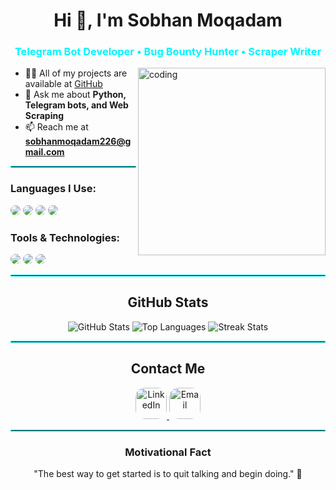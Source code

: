 <h1 align="center">
    Hi 👋, I'm Sobhan Moqadam
</h1>
<h3 align="center" style="color:#00F5FF;">
    Telegram Bot Developer • Bug Bounty Hunter • Scraper Writer
</h3>

<img align="right" alt="coding" width="300" src="https://mir-s3-cdn-cf.behance.net/project_modules/hd/06f21a161921919.63cd7887d0a70.gif">

- 👨‍💻 All of my projects are available at [GitHub](https://github.com/SoBiMoqadam)
- 💬 Ask me about **Python, Telegram bots, and Web Scraping**
- 📫 Reach me at **sobhanmoqadam226@gmail.com**

<hr style="border: 1px solid #00F5FF;" />

<h3 align="left">Languages I Use:</h3>
<p align="left">
  <img src="https://img.shields.io/badge/Python-171717?style=for-the-badge&logo=python&logoColor=00F5FF" style="border-radius:15px"/>
  <img src="https://img.shields.io/badge/HTML-171717?style=for-the-badge&logo=html5&logoColor=00F5FF" style="border-radius:15px"/>
  <img src="https://img.shields.io/badge/CSS-171717?style=for-the-badge&logo=css&logoColor=00F5FF" style="border-radius:15px"/>
  <img src="https://img.shields.io/badge/Go-171717?style=for-the-badge&logo=go&logoColor=00F5FF" style="border-radius:15px"/>
</p>

<h3 align="left">Tools & Technologies:</h3>
<p align="left">
  <img src="https://img.shields.io/badge/Linux-171717?style=for-the-badge&logo=linux&logoColor=00F5FF" style="border-radius:15px"/>
  <img src="https://img.shields.io/badge/Kali_Linux-171717?style=for-the-badge&logo=kali-linux&logoColor=00F5FF" style="border-radius:15px"/>
  <img src="https://img.shields.io/badge/MySQL-171717?style=for-the-badge&logo=mysql&logoColor=00F5FF" style="border-radius:15px"/>
</p>

<hr style="border: 1px solid #00F5FF;" />

<h2 align="center">GitHub Stats</h2>

<p align="center">
  <img src="https://github-readme-stats.vercel.app/api?username=SoBiMoqadam&show_icons=true&count_private=true&theme=dark&hide_border=true&bg_color=171717&title_color=00F5FF&icon_color=00F5FF&text_color=ffffff" alt="GitHub Stats"/>
  <img src="https://github-readme-stats.vercel.app/api/top-langs/?username=SoBiMoqadam&langs_count=5&layout=compact&theme=dark&hide_border=true&bg_color=171717&title_color=00F5FF&icon_color=00F5FF&text_color=ffffff&count_private=true" alt="Top Languages"/>
  <img src="https://github-readme-streak-stats.herokuapp.com/?user=SoBiMoqadam&theme=dark&background=171717&hide_border=true&ring=00F5FF&currStreakLabel=00F5FF&sideNums=00F5FF&currStreakNum=00F5FF&sideLabels=00F5FF&text_color=ffffff&count_private=true" alt="Streak Stats"/>
</p>

<hr style="border: 1px solid #00F5FF;" />

<h2 align="center">Contact Me</h2>
<p align="center">
  <a href="https://www.linkedin.com/in/sobhan-moqadam-9b0203322/" target="_blank">
    <img src="https://img.shields.io/badge/LinkedIn-171717?style=for-the-badge&logo=linkedin&logoColor=00F5FF" style="border-radius:15px; height:50px;" alt="LinkedIn">
  </a>
  <a href="mailto:sobhanmoqadam226@gmail.com">
    <img src="https://img.shields.io/badge/Email-171717?style=for-the-badge&logo=gmail&logoColor=00F5FF" style="border-radius:15px; height:50px;" alt="Email">
  </a>
</p>

<hr style="border: 1px solid #00F5FF;" />

<h3 align="center">Motivational Fact</h3>
<p align="center">"The best way to get started is to quit talking and begin doing." 💪</p>
